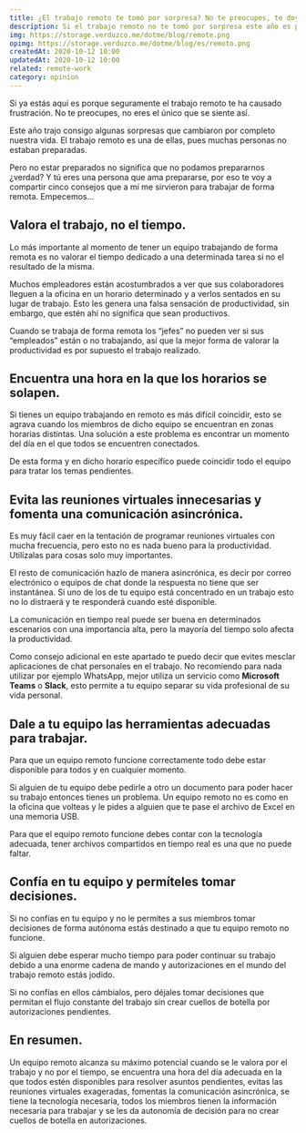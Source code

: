 ```yaml
---
title: ¿El trabajo remoto te tomó por sorpresa? No te preocupes, te doy unos consejos
description: Si el trabajo remoto no te tomó por sorpresa este año es porque ya lo hacías antes. Pero si lo hizo, te comparto unos consejos para que sea mejor.
img: https://storage.verduzco.me/dotme/blog/remote.png
opimg: https://storage.verduzco.me/dotme/blog/es/remoto.png
createdAt: 2020-10-12 10:00
updatedAt: 2020-10-12 10:00
related: remote-work
category: opinion
---
```


Si ya estás aquí es porque seguramente el trabajo remoto te ha causado frustración. No te preocupes, no eres el único que se siente así. 

Este año trajo consigo algunas sorpresas que cambiaron por completo nuestra vida. El trabajo remoto es una de ellas, pues muchas personas no estaban preparadas. 

Pero no estar preparados no significa que no podamos prepararnos ¿verdad? Y tú eres una persona que ama prepararse, por eso te voy a compartir cinco consejos que a mí me sirvieron para trabajar de forma remota. Empecemos... 

## Valora el trabajo, no el tiempo. 

Lo más importante al momento de tener un equipo trabajando de forma remota es no valorar el tiempo dedicado a una determinada tarea si no el resultado de la misma. 

Muchos empleadores están acostumbrados a ver que sus colaboradores lleguen a la oficina en un horario determinado y a verlos sentados en su lugar de trabajo. Esto les genera una falsa sensación de productividad, sin embargo, que estén ahí no significa que sean productivos. 

Cuando se trabaja de forma remota los “jefes” no pueden ver si sus “empleados” están o no trabajando, así que la mejor forma de valorar la productividad es por supuesto el trabajo realizado. 

## Encuentra una hora en la que los horarios se solapen.  

Si tienes un equipo trabajando en remoto es más difícil coincidir, esto se agrava cuando los miembros de dicho equipo se encuentran en zonas horarias distintas. Una solución a este problema es encontrar un momento del día en el que todos se encuentren conectados. 

De esta forma y en dicho horario específico puede coincidir todo el equipo para tratar los temas pendientes. 

## Evita las reuniones virtuales innecesarias y fomenta una comunicación asincrónica. 

Es muy fácil caer en la tentación de programar reuniones virtuales con mucha frecuencia, pero esto no es nada bueno para la productividad. Utilízalas para cosas solo muy importantes. 

El resto de comunicación hazlo de manera asincrónica, es decir por correo electrónico o equipos de chat donde la respuesta no tiene que ser instantánea. Si uno de los de tu equipo está concentrado en un trabajo esto no lo distraerá y te responderá cuando esté disponible. 

La comunicación en tiempo real puede ser buena en determinados escenarios con una importancia alta, pero la mayoría del tiempo solo afecta la productividad. 

Como consejo adicional en este apartado te puedo decir que evites mesclar aplicaciones de chat personales en el trabajo. No recomiendo para nada utilizar por ejemplo WhatsApp, mejor utiliza un servicio como **Microsoft Teams** o **Slack**, esto permite a tu equipo separar su vida profesional de su vida personal. 

## Dale a tu equipo las herramientas adecuadas para trabajar. 

Para que un equipo remoto funcione correctamente todo debe estar disponible para todos y en cualquier momento. 

Si alguien de tu equipo debe pedirle a otro un documento para poder hacer su trabajo entonces tienes un problema. Un equipo remoto no es como en la oficina que volteas y le pides a alguien que te pase el archivo de Excel en una memoria USB. 

Para que el equipo remoto funcione debes contar con la tecnología adecuada, tener archivos compartidos en tiempo real es una que no puede faltar. 

## Confía en tu equipo y permíteles tomar decisiones. 

Si no confías en tu equipo y no le permites a sus miembros tomar decisiones de forma autónoma estás destinado a que tu equipo remoto no funcione. 

Si alguien debe esperar mucho tiempo para poder continuar su trabajo debido a una enorme cadena de mando y autorizaciones en el mundo del trabajo remoto estás jodido. 

Si no confías en ellos cámbialos, pero déjales tomar decisiones que permitan el flujo constante del trabajo sin crear cuellos de botella por autorizaciones pendientes. 

## En resumen. 

Un equipo remoto alcanza su máximo potencial cuando se le valora por el trabajo y no por el tiempo, se encuentra una hora del día adecuada en la que todos estén disponibles para resolver asuntos pendientes, evitas las reuniones virtuales exageradas, fomentas la comunicación asincrónica, se tiene la tecnología necesaria, todos los miembros tienen la información necesaria para trabajar y se les da autonomía de decisión para no crear cuellos de botella en autorizaciones. 